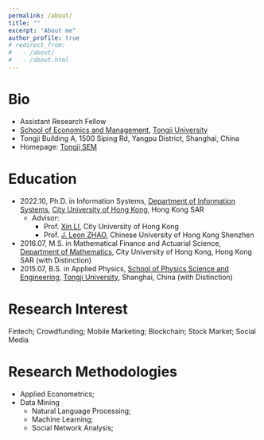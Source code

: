 ```yaml
---
permalink: /about/
title: ""
excerpt: "About me"
author_profile: true
# redirect_from: 
#   - /about/
#   - /about.html
---
```


# Bio

 - Assistant Research Fellow
 - [School of Economics and Management](https://sem.tongji.edu.cn/semen/), [Tongji University](https://en.tongji.edu.cn/p/#/)
 - Tongji Building A, 1500 Siping Rd, Yangpu District, Shanghai, China
 - Homepage: [Tongji SEM](https://sem.tongji.edu.cn/semen/23649.html)

# Education

- 2022.10, Ph.D. in Information Systems, [Department of Information Systems](https://www.cb.cityu.edu.hk/is/), [City University of Hong Kong](https://www.cityu.edu.hk/), Hong Kong SAR
  - Advisor: 
    - Prof. [Xin LI](https://www.cb.cityu.edu.hk/staff/xinli24/), City University of Hong Kong
    - Prof. [J. Leon ZHAO](https://myweb.cuhk.edu.cn/leonzhao), Chinese University of Hong Kong Shenzhen
- 2016.07, M.S. in Mathematical Finance and Actuarial Science, [Department of Mathematics](https://www.cityu.edu.hk/ma/), City University of Hong Kong, Hong Kong SAR (with Distinction)
- 2015.07, B.S. in Applied Physics, [School of Physics Science and Engineering](https://physics.tongji.edu.cn/En), [Tongji University](https://en.tongji.edu.cn/p/#/), Shanghai, China (with Distinction)

# Research Interest

Fintech; Crowdfunding; Mobile Marketing; Blockchain; Stock Market; Social Media

# Research Methodologies

- Applied Econometrics;
- Data Mining
  - Natural Language Processing;
  - Machine Learning;
  - Social Network Analysis;


